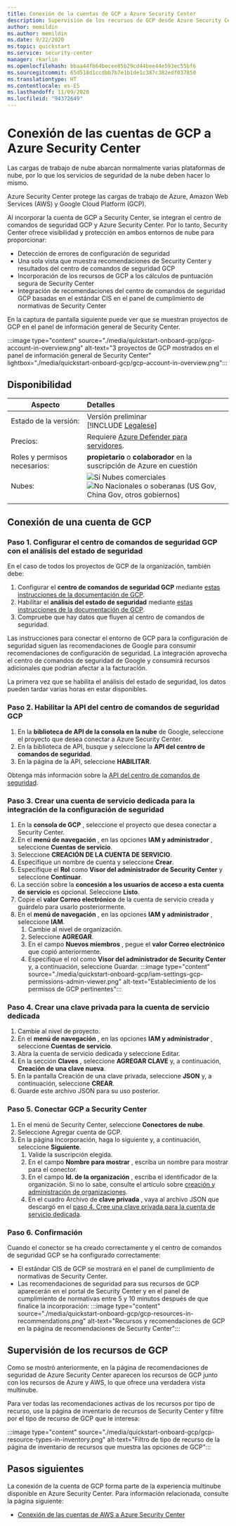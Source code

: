 ```yaml
---
title: Conexión de la cuentas de GCP a Azure Security Center
description: Supervisión de los recursos de GCP desde Azure Security Center
author: memildin
ms.author: memildin
ms.date: 9/22/2020
ms.topic: quickstart
ms.service: security-center
manager: rkarlin
ms.openlocfilehash: bbaa44fb64becee85b29cd44bee44e593ec55bf6
ms.sourcegitcommit: 65d518d1ccdbb7b7e1b1de1c387c382edf037850
ms.translationtype: HT
ms.contentlocale: es-ES
ms.lasthandoff: 11/09/2020
ms.locfileid: "94372649"
---
```

#  <a name="connect-your-gcp-accounts-to-azure-security-center"></a>Conexión de las cuentas de GCP a Azure Security Center

Las cargas de trabajo de nube abarcan normalmente varias plataformas de nube, por lo que los servicios de seguridad de la nube deben hacer lo mismo.

Azure Security Center protege las cargas de trabajo de Azure, Amazon Web Services (AWS) y Google Cloud Platform (GCP).

Al incorporar la cuenta de GCP a Security Center, se integran el centro de comandos de seguridad GCP y Azure Security Center. Por lo tanto, Security Center ofrece visibilidad y protección en ambos entornos de nube para proporcionar:

- Detección de errores de configuración de seguridad
- Una sola vista que muestra recomendaciones de Security Center y resultados del centro de comandos de seguridad GCP
- Incorporación de los recursos de GCP a los cálculos de puntuación segura de Security Center
- Integración de recomendaciones del centro de comandos de seguridad GCP basadas en el estándar CIS en el panel de cumplimiento de normativas de Security Center

En la captura de pantalla siguiente puede ver que se muestran proyectos de GCP en el panel de información general de Security Center.

:::image type="content" source="./media/quickstart-onboard-gcp/gcp-account-in-overview.png" alt-text="3 proyectos de GCP mostrados en el panel de información general de Security Center" lightbox="./media/quickstart-onboard-gcp/gcp-account-in-overview.png":::


## <a name="availability"></a>Disponibilidad

|Aspecto|Detalles|
|----|:----|
|Estado de la versión:|Versión preliminar<br>[!INCLUDE [Legalese](../../includes/security-center-preview-legal-text.md)] |
|Precios:|Requiere [Azure Defender para servidores](defender-for-servers-introduction.md).|
|Roles y permisos necesarios:|**propietario** o **colaborador** en la suscripción de Azure en cuestión|
|Nubes:|![Sí](./media/icons/yes-icon.png) Nubes comerciales<br>![No](./media/icons/no-icon.png) Nacionales o soberanas (US Gov, China Gov, otros gobiernos)|
|||

## <a name="connect-your-gcp-account"></a>Conexión de una cuenta de GCP

### <a name="step-1-set-up-gcp-security-command-center-with-security-health-analytics"></a>Paso 1. Configurar el centro de comandos de seguridad GCP con el análisis del estado de seguridad

En el caso de todos los proyectos de GCP de la organización, también debe:

1. Configurar el **centro de comandos de seguridad GCP** mediante [estas instrucciones de la documentación de GCP](https://cloud.google.com/security-command-center/docs/quickstart-scc-setup).
1. Habilitar el **análisis del estado de seguridad** mediante [estas instrucciones de la documentación de GCP](https://cloud.google.com/security-command-center/docs/how-to-use-security-health-analytics).
1. Compruebe que hay datos que fluyen al centro de comandos de seguridad.

Las instrucciones para conectar el entorno de GCP para la configuración de seguridad siguen las recomendaciones de Google para consumir recomendaciones de configuración de seguridad. La integración aprovecha el centro de comandos de seguridad de Google y consumirá recursos adicionales que podrían afectar a la facturación.

La primera vez que se habilita el análisis del estado de seguridad, los datos pueden tardar varias horas en estar disponibles.


### <a name="step-2-enable-gcp-security-command-center-api"></a>Paso 2. Habilitar la API del centro de comandos de seguridad GCP

1. En la **biblioteca de API de la consola en la nube** de Google, seleccione el proyecto que desea conectar a Azure Security Center.
1. En la biblioteca de API, busque y seleccione la **API del centro de comandos de seguridad**.
1. En la página de la API, seleccione **HABILITAR**.

Obtenga más información sobre la [API del centro de comandos de seguridad](https://cloud.google.com/security-command-center/docs/reference/rest/).


### <a name="step-3-create-a-dedicated-service-account-for-the-security-configuration-integration"></a>Paso 3. Crear una cuenta de servicio dedicada para la integración de la configuración de seguridad

1. En la **consola de GCP** , seleccione el proyecto que desea conectar a Security Center.
1. En el **menú de navegación** , en las opciones **IAM y administrador** , seleccione **Cuentas de servicio**.
1. Seleccione **CREACIÓN DE LA CUENTA DE SERVICIO**.
1. Especifique un nombre de cuenta y seleccione **Crear**.
1. Especifique el **Rol** como **Visor del administrador de Security Center** y seleccione **Continuar**.
1. La sección sobre la **concesión a los usuarios de acceso a esta cuenta de servicio** es opcional. Seleccione **Listo**.
1. Copie el **valor Correo electrónico** de la cuenta de servicio creada y guárdelo para usarlo posteriormente.
1. En el **menú de navegación** , en las opciones **IAM y administrador** , seleccione **IAM**.
    1. Cambie al nivel de organización.
    1. Seleccione **AGREGAR**.
    1. En el campo **Nuevos miembros** , pegue el **valor Correo electrónico** que copió anteriormente.
    1. Especifique el rol como **Visor del administrador de Security Center** y, a continuación, seleccione Guardar.
        :::image type="content" source="./media/quickstart-onboard-gcp/iam-settings-gcp-permissions-admin-viewer.png" alt-text="Establecimiento de los permisos de GCP pertinentes":::


### <a name="step-4-create-a-private-key-for-the-dedicated-service-account"></a>Paso 4. Crear una clave privada para la cuenta de servicio dedicada
1. Cambie al nivel de proyecto.
1. En el **menú de navegación** , en las opciones **IAM y administrador** , seleccione **Cuentas de servicio**.
1. Abra la cuenta de servicio dedicada y seleccione Editar.
1. En la sección **Claves** , seleccione **AGREGAR CLAVE** y, a continuación, **Creación de una clave nueva**.
1. En la pantalla Creación de una clave privada, seleccione **JSON** y, a continuación, seleccione **CREAR**.
1. Guarde este archivo JSON para su uso posterior.


### <a name="step-5-connect-gcp-to-security-center"></a>Paso 5. Conectar GCP a Security Center 
1. En el menú de Security Center, seleccione **Conectores de nube**.
1. Seleccione Agregar cuenta de GCP.
1. En la página Incorporación, haga lo siguiente y, a continuación, seleccione **Siguiente**.
    1. Valide la suscripción elegida.
    1. En el campo **Nombre para mostrar** , escriba un nombre para mostrar para el conector.
    1. En el campo **Id. de la organización** , escriba el identificador de la organización. Si no lo sabe, consulte el artículo sobre [creación y administración de organizaciones](https://cloud.google.com/resource-manager/docs/creating-managing-organization).
    1. En el cuadro Archivo de **clave privada** , vaya al archivo JSON que descargó en el [paso 4. Cree una clave privada para la cuenta de servicio dedicada](#step-4-create-a-private-key-for-the-dedicated-service-account).


### <a name="step-6-confirmation"></a>Paso 6. Confirmación

Cuando el conector se ha creado correctamente y el centro de comandos de seguridad GCP se ha configurado correctamente:

- El estándar CIS de GCP se mostrará en el panel de cumplimiento de normativas de Security Center.
- Las recomendaciones de seguridad para sus recursos de GCP aparecerán en el portal de Security Center y en el panel de cumplimiento de normativas entre 5 y 10 minutos después de que finalice la incorporación:   :::image type="content" source="./media/quickstart-onboard-gcp/gcp-resources-in-recommendations.png" alt-text="Recursos y recomendaciones de GCP en la página de recomendaciones de Security Center":::


## <a name="monitoring-your-gcp-resources"></a>Supervisión de los recursos de GCP

Como se mostró anteriormente, en la página de recomendaciones de seguridad de Azure Security Center aparecen los recursos de GCP junto con los recursos de Azure y AWS, lo que ofrece una verdadera vista multinube.

Para ver todas las recomendaciones activas de los recursos por tipo de recurso, use la página de inventario de recursos de Security Center y filtre por el tipo de recurso de GCP que le interesa:

:::image type="content" source="./media/quickstart-onboard-gcp/gcp-resource-types-in-inventory.png" alt-text="Filtro de tipo de recurso de la página de inventario de recursos que muestra las opciones de GCP"::: 


## <a name="next-steps"></a>Pasos siguientes

La conexión de la cuenta de GCP forma parte de la experiencia multinube disponible en Azure Security Center. Para información relacionada, consulte la página siguiente:

- [Conexión de las cuentas de AWS a Azure Security Center](quickstart-onboard-aws.md)
